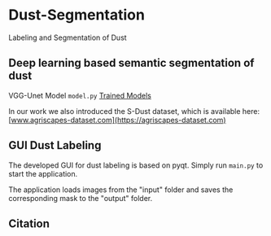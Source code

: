 # Dust-Segmentation
Labeling and Segmentation of Dust

##  Deep learning based semantic segmentation of dust
VGG-Unet Model 
`model.py`
[Trained Models](https://1drv.ms/u/s!AuEsiVyVPmXWdxLB1yQzbU9ucWU)

In our work we also introduced the S-Dust dataset, which is available here: [www.agriscapes-dataset.com](https://agriscapes-dataset.com)

##  GUI Dust Labeling
The developed GUI for dust labeling is based on pyqt.
Simply run `main.py` to start the application.

The application loads images from the "input" folder and saves the corresponding mask to the "output" folder.



## Citation
